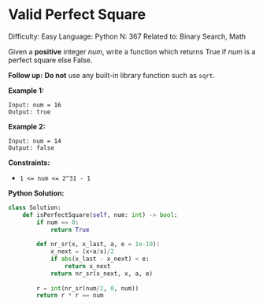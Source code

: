 # Valid Perfect Square

Difficulty: Easy
Language: Python
N: 367
Related to: Binary Search, Math

Given a **positive** integer *num*, write a function which returns True if *num* is a perfect square else False.

**Follow up:** **Do not** use any built-in library function such as `sqrt`.

**Example 1:**

```
Input: num = 16
Output: true

```

**Example 2:**

```
Input: num = 14
Output: false

```

**Constraints:**

- `1 <= num <= 2^31 - 1`

**Python Solution:**

```python
class Solution:
    def isPerfectSquare(self, num: int) -> bool:
        if num == 0:
            return True
        
        def nr_sr(x, x_last, a, e = 1e-10):
            x_next = (x+a/x)/2
            if abs(x_last - x_next) < e:
                return x_next
            return nr_sr(x_next, x, a, e)
        
        r = int(nr_sr(num/2, 0, num))
        return r * r == num
```